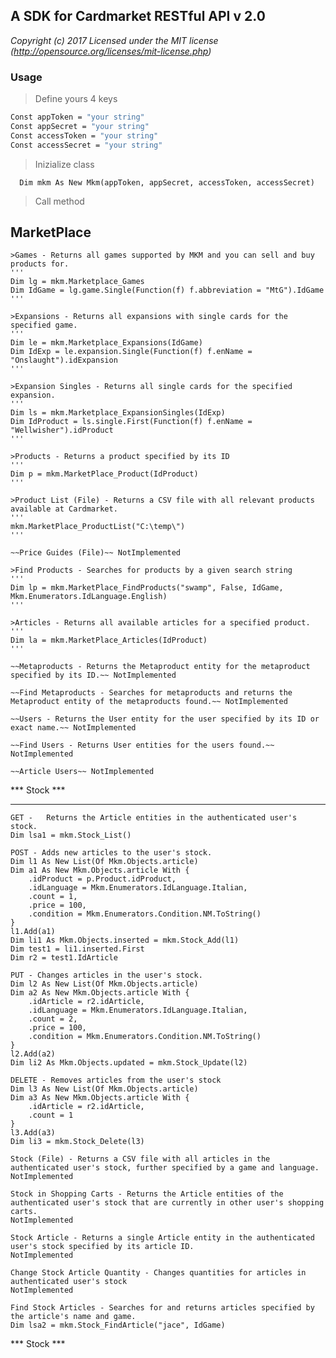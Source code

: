 ## A SDK for Cardmarket RESTful API v 2.0

*Copyright (c) 2017 Licensed under the MIT license (http://opensource.org/licenses/mit-license.php)*

### Usage

>Define yours 4 keys
```sh
Const appToken = "your string"
Const appSecret = "your string"
Const accessToken = "your string"
Const accessSecret = "your string"
```

>Inizialize class
```
  Dim mkm As New Mkm(appToken, appSecret, accessToken, accessSecret)
```

>Call method
  ## MarketPlace

    >Games - Returns all games supported by MKM and you can sell and buy products for.
    '''
    Dim lg = mkm.Marketplace_Games
    Dim IdGame = lg.game.Single(Function(f) f.abbreviation = "MtG").IdGame
    '''

    >Expansions - Returns all expansions with single cards for the specified game.
    '''
    Dim le = mkm.Marketplace_Expansions(IdGame)
    Dim IdExp = le.expansion.Single(Function(f) f.enName = "Onslaught").idExpansion
    '''

    >Expansion Singles - Returns all single cards for the specified expansion.
    '''
    Dim ls = mkm.Marketplace_ExpansionSingles(IdExp)
    Dim IdProduct = ls.single.First(Function(f) f.enName = "Wellwisher").idProduct
    '''
    
    >Products - Returns a product specified by its ID
    '''
    Dim p = mkm.MarketPlace_Product(IdProduct)
    '''

    >Product List (File) - Returns a CSV file with all relevant products available at Cardmarket.
    '''
    mkm.MarketPlace_ProductList("C:\temp\")
    '''

    ~~Price Guides (File)~~ NotImplemented

    >Find Products - Searches for products by a given search string
    '''
    Dim lp = mkm.MarketPlace_FindProducts("swamp", False, IdGame, Mkm.Enumerators.IdLanguage.English)
    '''

    >Articles - Returns all available articles for a specified product.
    '''
    Dim la = mkm.MarketPlace_Articles(IdProduct)
    '''

    ~~Metaproducts - Returns the Metaproduct entity for the metaproduct specified by its ID.~~ NotImplemented

    ~~Find Metaproducts - Searches for metaproducts and returns the Metaproduct entity of the metaproducts found.~~ NotImplemented

    ~~Users - Returns the User entity for the user specified by its ID or exact name.~~ NotImplemented

    ~~Find Users - Returns User entities for the users found.~~ NotImplemented

    ~~Article Users~~ NotImplemented

  
  *** Stock ***
  *************

    GET - 	Returns the Article entities in the authenticated user's stock.
    Dim lsa1 = mkm.Stock_List()

    POST - Adds new articles to the user's stock.
    Dim l1 As New List(Of Mkm.Objects.article)
    Dim a1 As New Mkm.Objects.article With {
        .idProduct = p.Product.idProduct,
        .idLanguage = Mkm.Enumerators.IdLanguage.Italian,
        .count = 1,
        .price = 100,
        .condition = Mkm.Enumerators.Condition.NM.ToString()
    }
    l1.Add(a1)
    Dim li1 As Mkm.Objects.inserted = mkm.Stock_Add(l1)
    Dim test1 = li1.inserted.First
    Dim r2 = test1.IdArticle

    PUT - Changes articles in the user's stock.
    Dim l2 As New List(Of Mkm.Objects.article)
    Dim a2 As New Mkm.Objects.article With {
        .idArticle = r2.idArticle,
        .idLanguage = Mkm.Enumerators.IdLanguage.Italian,
        .count = 2,
        .price = 100,
        .condition = Mkm.Enumerators.Condition.NM.ToString()
    }
    l2.Add(a2)
    Dim li2 As Mkm.Objects.updated = mkm.Stock_Update(l2)

    DELETE - Removes articles from the user's stock
    Dim l3 As New List(Of Mkm.Objects.article)
    Dim a3 As New Mkm.Objects.article With {
        .idArticle = r2.idArticle,
        .count = 1
    }
    l3.Add(a3)
    Dim li3 = mkm.Stock_Delete(l3)

    Stock (File) - Returns a CSV file with all articles in the authenticated user's stock, further specified by a game and language.
    NotImplemented

    Stock in Shopping Carts - Returns the Article entities of the authenticated user's stock that are currently in other user's shopping carts.
    NotImplemented

    Stock Article - Returns a single Article entity in the authenticated user's stock specified by its article ID.
    NotImplemented

    Change Stock Article Quantity - Changes quantities for articles in authenticated user's stock
    NotImplemented

    Find Stock Articles - Searches for and returns articles specified by the article's name and game.
    Dim lsa2 = mkm.Stock_FindArticle("jace", IdGame)

  *** Stock ***
